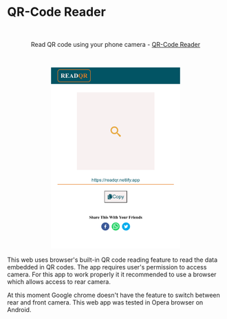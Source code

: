 # QR-Code Reader

<br>
<p align="center">Read QR code using your phone camera - <a href="https://readqr-netlify.app">QR-Code Reader<a/></p>

<br>
<p align="center"><img src="./readme/screenshot.png" width="300px"></p>

This web uses browser's built-in QR code reading feature to read the data embedded in QR codes. The app requires user's permission to access camera. For this app to work properly it it recommended to use a browser which allows access to rear camera.

At this moment Google chrome doesn't have the feature to switch between rear and front camera. This web app was tested in Opera browser on Android.
